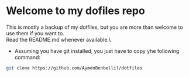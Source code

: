 # Welcome to my dofiles repo
This is mostly a backup of my dotfiles, but you are more than welcome to use them if you want to.\
Read the README.md whenever available.\

- Assuming you have git installed, you just have to copy yhe following command:
```sh
git clone https://github.com/AymenBenbellil/dotfiles
```
